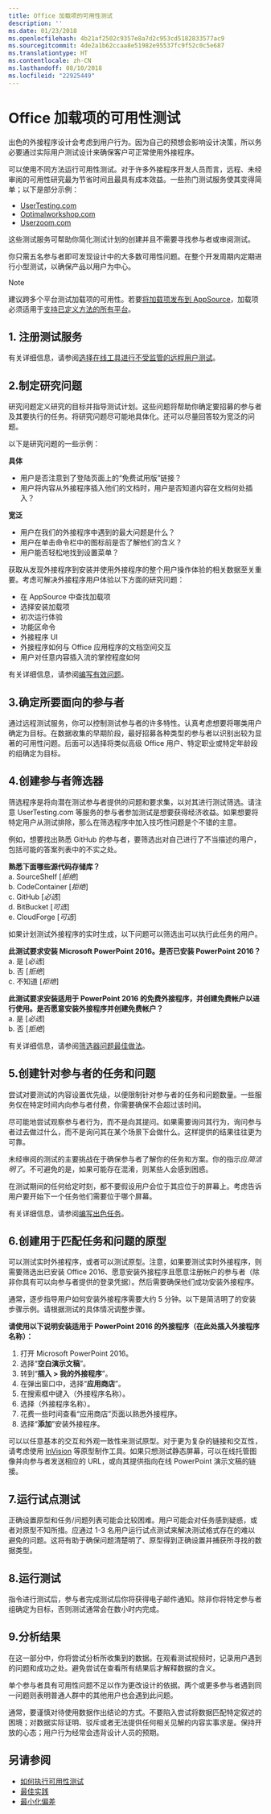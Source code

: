 ```yaml
---
title: Office 加载项的可用性测试
description: ''
ms.date: 01/23/2018
ms.openlocfilehash: 4b21af2502c9357e8a7d2c953cd5182833577ac9
ms.sourcegitcommit: 4de2a1b62ccaa8e51982e95537fc9f52c0c5e687
ms.translationtype: HT
ms.contentlocale: zh-CN
ms.lasthandoff: 08/10/2018
ms.locfileid: "22925449"
---
```

# <a name="usability-testing-for-office-add-ins"></a>Office 加载项的可用性测试

出色的外接程序设计会考虑到用户行为。因为自己的预想会影响设计决策，所以务必要通过实际用户测试设计来确保客户可正常使用外接程序。 

可以使用不同方法运行可用性测试。对于许多外接程序开发人员而言，远程、未经审阅的可用性研究最为节省时间且最具有成本效益。一些热门测试服务使其变得简单；以下是部分示例： 

 - [UserTesting.com](https://www.UserTesting.com)
 - [Optimalworkshop.com](https://www.Optimalworkshop.com)
 - [Userzoom.com](https://www.Userzoom.com)

这些测试服务可帮助你简化测试计划的创建并且不需要寻找参与者或审阅测试。 

你只需五名参与者即可发现设计中的大多数可用性问题。在整个开发周期内定期进行小型测试，以确保产品以用户为中心。

> [!NOTE]
> 建议跨多个平台测试加载项的可用性。若要[将加载项发布到 AppSource](https://docs.microsoft.com/office/dev/store/submit-to-the-office-store)，加载项必须适用于[支持已定义方法的所有平台](../overview/office-add-in-availability.md)。

## <a name="1---sign-up-for-a-testing-service"></a>1. 注册测试服务

有关详细信息，请参阅[选择在线工具进行不受监管的远程用户测试](https://www.nngroup.com/articles/unmoderated-user-testing-tools/)。

## <a name="2-develop-your-research-questions"></a>2.制定研究问题
 
研究问题定义研究的目标并指导测试计划。这些问题将帮助你确定要招募的参与者及其要执行的任务。将研究问题尽可能地具体化。还可以尽量回答较为宽泛的问题。
 
以下是研究问题的一些示例：
  
**具体**  

 - 用户是否注意到了登陆页面上的“免费试用版”链接？
 - 用户将内容从外接程序插入他们的文档时，用户是否知道内容在文档何处插入？

**宽泛**  

 - 用户在我们的外接程序中遇到的最大问题是什么？
 - 用户在单击命令栏中的图标前是否了解他们的含义？
 - 用户能否轻松地找到设置菜单？

获取从发现外接程序到安装并使用外接程序的整个用户操作体验的相关数据至关重要。考虑可解决外接程序用户体验以下方面的研究问题：
 
 - 在 AppSource 中查找加载项
 - 选择安装加载项
 - 初次运行体验
 - 功能区命令
 - 外接程序 UI
 - 外接程序如何与 Office 应用程序的文档空间交互
 - 用户对任意内容插入流的掌控程度如何

有关详细信息，请参阅[编写有效问题](http://help.usertesting.com/customer/en/portal/articles/2077663-writing-effective-questions)。
 
## <a name="3-identify-participants-to-target"></a>3.确定所要面向的参与者
 
通过远程测试服务，你可以控制测试参与者的许多特性。认真考虑想要将哪类用户确定为目标。在数据收集的早期阶段，最好招募各种类型的参与者以识别出较为显著的可用性问题。后面可以选择将类似高级 Office 用户、特定职业或特定年龄段的组确定为目标。
 
## <a name="4-create-the-participant-screener"></a>4.创建参与者筛选器
 
筛选程序是将向潜在测试参与者提供的问题和要求集，以对其进行测试筛选。请注意 UserTesting.com 等服务的参与者参加测试是想要获得经济收益。如果想要将特定用户从测试排除，那么在筛选程序中加入技巧性问题是个不错的主意。 
 
例如，想要找出熟悉 GitHub 的参与者，要筛选出对自己进行了不当描述的用户，包括可能的答案列表中的不实之处。

**熟悉下面哪些源代码存储库？**  
 a. SourceShelf  [*拒绝*]  
 b. CodeContainer  [*拒绝*]  
 c. GitHub  [*必选*]  
 d. BitBucket  [*可选*]  
 e. CloudForge  [*可选*]  

如果计划测试外接程序的实时生成，以下问题可以筛选出可以执行此任务的用户。 

**此测试要求安装 Microsoft PowerPoint 2016。是否已安装 PowerPoint 2016？**  
 a. 是 [*必选*]  
 b. 否 [*拒绝*]  
 c. 不知道 [*拒绝*]  

**此测试要求安装适用于 PowerPoint 2016 的免费外接程序，并创建免费帐户以进行使用。是否愿意安装外接程序并创建免费帐户？**  
 a. 是 [*必选*]  
 b. 否 [*拒绝*]  

有关详细信息，请参阅[筛选器问题最佳做法](http://help.usertesting.com/customer/en/portal/articles/2077835-screener-question-best-practices)。
 
## <a name="5-create-tasks-and-questions-for-participants"></a>5.创建针对参与者的任务和问题
 
尝试对要测试的内容设置优先级，以便限制针对参与者的任务和问题数量。一些服务仅在特定时间内向参与者付费，你需要确保不会超过该时间。

尽可能地尝试观察参与者行为，而不是向其提问。如果需要询问其行为，询问参与者过去做过什么，而不是询问其在某个场景下会做什么。这样提供的结果往往更为可靠。
 
未经审阅的测试的主要挑战在于确保参与者了解你的任务和方案。你的指示应*简洁明了*。不可避免的是，如果可能存在混淆，则某些人会感到困惑。 

在测试期间的任何给定时刻，都不要假设用户会位于其应位于的屏幕上。考虑告诉用户要开始下一个任务他们需要位于哪个屏幕。 

有关详细信息，请参阅[编写出色任务](http://help.usertesting.com/customer/en/portal/articles/2077824-writing-great-tasks)。

## <a name="6-create-a-prototype-to-match-the-tasks-and-questions"></a>6.创建用于匹配任务和问题的原型
 
可以测试实时外接程序，或者可以测试原型。注意，如果要测试实时外接程序，则需要筛选出已安装 Office 2016、愿意安装外接程序且愿意注册帐户的参与者（除非你具有可以向参与者提供的登录凭据）。然后需要确保他们成功安装外接程序。 

通常，逐步指导用户如何安装外接程序需要大约 5 分钟。以下是简洁明了的安装步骤示例。请根据测试的具体情况调整步骤。

**请使用以下说明安装适用于 PowerPoint 2016 的外接程序（在此处插入外接程序名称）：** 

1. 打开 Microsoft PowerPoint 2016。
2. 选择“**空白演示文稿**”。
3. 转到“**插入 > 我的外接程序**”。
5. 在弹出窗口中，选择“**应用商店**”。
6. 在搜索框中键入（外接程序名称）。
7. 选择（外接程序名称）。
8. 花费一些时间查看“应用商店”页面以熟悉外接程序。
9. 选择“**添加**”安装外接程序。

可以以任意基本的交互和外观一致性来测试原型。对于更为复杂的链接和交互性，请考虑使用 [InVision](https://www.invisionapp.com) 等原型制作工具。如果只想测试静态屏幕，可以在线托管图像并向参与者发送相应的 URL，或向其提供指向在线 PowerPoint 演示文稿的链接。 

## <a name="7-run-a-pilot-test"></a>7.运行试点测试

正确设置原型和任务/问题列表可能会比较困难。用户可能会对任务感到疑惑，或者对原型不知所措。应通过 1-3 名用户运行试点测试来解决测试格式存在的难以避免的问题。这将有助于确保问题清楚明了、原型得到正确设置并捕获所寻找的数据类型。

## <a name="8-run-the-test"></a>8.运行测试

指令进行测试后，参与者完成测试后你将获得电子邮件通知。除非你将特定参与者组确定为目标，否则测试通常会在数小时内完成。

## <a name="9-analyze-results"></a>9.分析结果

在这一部分中，你将尝试分析所收集到的数据。在观看测试视频时，记录用户遇到的问题和成功之处。避免尝试在查看所有结果后才解释数据的含义。 

单个参与者具有可用性问题不足以作为更改设计的依据。两个或更多参与者遇到同一问题则表明普通人群中的其他用户也会遇到此问题。

通常，要谨慎对待使用数据作出结论的方式。不要陷入尝试将数据匹配特定叙述的困境；对数据实际证明、驳斥或者无法提供任何相关见解的内容实事求是。保持开放的心态；用户行为经常会违背设计人员的预期。
 

## <a name="see-also"></a>另请参阅
 
 - [如何执行可用性测试](http://whatpixel.com/howto-conduct-usability-testing/)  
 - [最佳实践](http://help.usertesting.com/customer/en/portal/articles/1680726-best-practices)  
 - [最小化偏差](http://downloads.usertesting.com/white_papers/TipSheet_MinimizingBias.pdf)  
